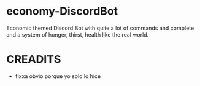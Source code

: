 # economy-DiscordBot
Economic themed Discord Bot with quite a lot of commands and complete and a system of hunger, thirst, health like the real world.

# CREADITS
- fixxa obvio porque yo solo lo hice